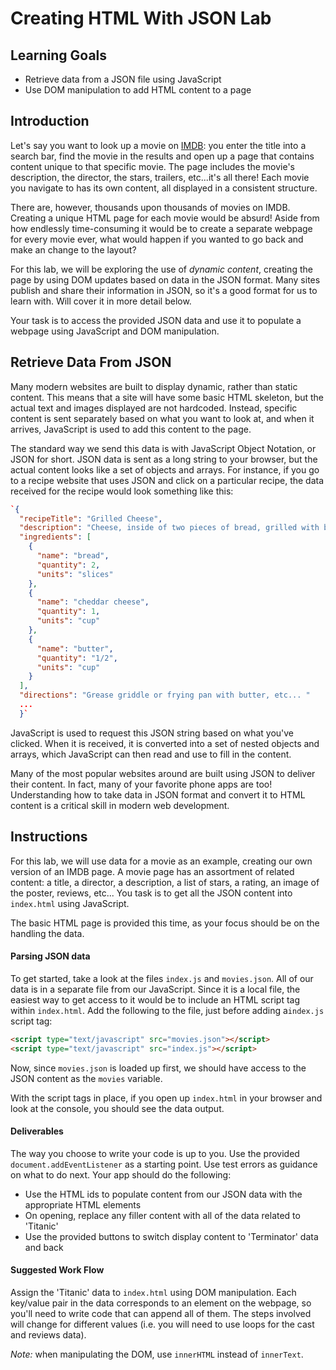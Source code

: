 # Creating HTML With JSON Lab

## Learning Goals

- Retrieve data from a JSON file using JavaScript
- Use DOM manipulation to add HTML content to a page

## Introduction

Let's say you want to look up a movie on [IMDB](http://www.imdb.com/): you enter
the title into a search bar, find the movie in the results and open up a page
that contains content unique to that specific movie. The page includes the
movie's description, the director, the stars, trailers, etc...it's all there!
Each movie you navigate to has its own content, all displayed in a consistent
structure.

There are, however, thousands upon thousands of movies on IMDB. Creating a
unique HTML page for each movie would be absurd! Aside from how endlessly
time-consuming it would be to create a separate webpage for every movie ever,
what would happen if you wanted to go back and make an change to the layout?

For this lab, we will be exploring the use of _dynamic content_, creating the
page by using DOM updates based on data in the JSON format. Many sites publish
and share their information in JSON, so it's a good format for us to learn with.
Will cover it in more detail below.

Your task is to access the provided JSON data and use it to populate a webpage
using JavaScript and DOM manipulation.

## Retrieve Data From JSON

Many modern websites are built to display dynamic, rather than static content.
This means that a site will have some basic HTML skeleton, but the actual text
and images displayed are not hardcoded. Instead, specific content is sent
separately based on what you want to look at, and when it arrives, JavaScript is
used to add this content to the page.

The standard way we send this data is with JavaScript Object Notation, or JSON
for short. JSON data is sent as a long string to your browser, but the actual
content looks like a set of objects and arrays. For instance, if you go to a
recipe website that uses JSON and click on a particular recipe, the data
received for the recipe would look something like this:

```json
`{
  "recipeTitle": "Grilled Cheese",
  "description": "Cheese, inside of two pieces of bread, grilled with butter",
  "ingredients": [
    {
      "name": "bread",
      "quantity": 2,
      "units": "slices"
    },
    {
      "name": "cheddar cheese",
      "quantity": 1,
      "units": "cup"
    },
    {
      "name": "butter",
      "quantity": "1/2",
      "units": "cup"
    }
  ],
  "directions": "Grease griddle or frying pan with butter, etc... "
  ...
  }`
```

JavaScript is used to request this JSON string based on what you've clicked.
When it is received, it is converted into a set of nested objects and arrays,
which JavaScript can then read and use to fill in the content.

Many of the most popular websites around are built using JSON to deliver their
content. In fact, many of your favorite phone apps are too! Understanding how to
take data in JSON format and convert it to HTML content is a critical skill in
modern web development.

## Instructions

For this lab, we will use data for a movie as an example, creating our own
version of an IMDB page. A movie page has an assortment of related content: a
title, a director, a description, a list of stars, a rating, an image of the
poster, reviews, etc... You task is to get all the JSON content into
`index.html` using JavaScript.

The basic HTML page is provided this time, as your focus should be on the
handling the data.

#### Parsing JSON data

To get started, take a look at the files `index.js` and `movies.json`. All of
our data is in a separate file from our JavaScript. Since it is a local file,
the easiest way to get access to it would be to include an HTML script tag
within `index.html`. Add the following to the file, just before adding
a`index.js` script tag:

```html
<script type="text/javascript" src="movies.json"></script>
<script type="text/javascript" src="index.js"></script>
```

Now, since `movies.json` is loaded up first, we should have access to the JSON
content as the `movies` variable.

With the script tags in place, if you open up `index.html` in your browser and
look at the console, you should see the data output.

#### Deliverables

The way you choose to write your code is up to you. Use the provided
`document.addEventListener` as a starting point. Use test errors as guidance on
what to do next. Your app should do the following:

- Use the HTML ids to populate content from our JSON data with the appropriate
  HTML elements
- On opening, replace any filler content with all of the data related to
  'Titanic'
- Use the provided buttons to switch display content to 'Terminator' data and
  back

#### Suggested Work Flow

Assign the 'Titanic' data to `index.html` using DOM manipulation. Each key/value
pair in the data corresponds to an element on the webpage, so you'll need to
write code that can append all of them. The steps involved will change for
different values (i.e. you will need to use loops for the cast and reviews
data).

_Note:_ when manipulating the DOM, use `innerHTML` instead of `innerText`.
